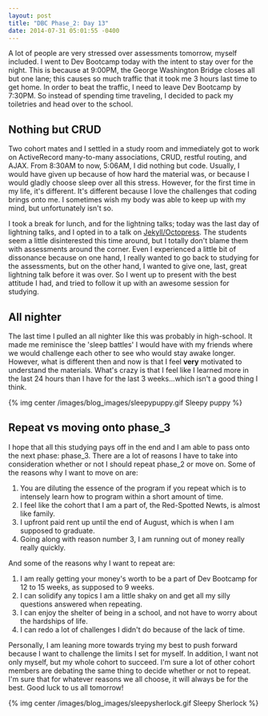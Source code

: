 ```yaml
---
layout: post
title: "DBC Phase_2: Day 13"
date: 2014-07-31 05:01:55 -0400
---
```


A lot of people are very stressed over assessments tomorrow, myself included. I went to Dev Bootcamp today with the intent to stay over for the night. This is because at 9:00PM, the George Washington Bridge closes all but one lane; this causes so much traffic that it took me 3 hours last time to get home. In order to beat the traffic, I need to leave Dev Bootcamp by 7:30PM. So instead of spending time traveling, I decided to pack my toiletries and head over to the school.

<!--more-->

## Nothing but CRUD

Two cohort mates and I settled in a study room and immediately got to work on ActiveRecord many-to-many associations, CRUD, restful routing, and AJAX. From 8:30AM to now, 5:06AM, I did nothing but code. Usually, I would have given up because of how hard the material was, or because I would gladly choose sleep over all this stress. However, for the first time in my life, it's different. It's different because I love the challenges that coding brings onto me. I sometimes wish my body was able to keep up with my mind, but unfortunately isn't so.

I took a break for lunch, and for the lightning talks; today was the last day of lightning talks, and I opted in to a talk on [Jekyll/Octopress](http://juliusjung.info/blog/2014/07/29/jekyll-slash-octopress-the-hackers-way-to-blog/). The students seem a little disinterested this time around, but I totally don't blame them with assessments around the corner. Even I experienced a little bit of dissonance because on one hand, I really wanted to go back to studying for the assessments, but on the other hand, I wanted to give one, last, great lightning talk before it was over. So I went up to present with the best attitude I had, and tried to follow it up with an awesome session for studying.

## All nighter

The last time I pulled an all nighter like this was probably in high-school. It made me reminisce the 'sleep battles' I would have with my friends where we would challenge each other to see who would stay awake longer. However, what is different then and now is that I feel **very** motivated to understand the materials. What's crazy is that I feel like I learned more in the last 24 hours than I have for the last 3 weeks...which isn't a good thing I think.

{% img center /images/blog_images/sleepypuppy.gif Sleepy puppy %}

## Repeat vs moving onto phase_3

I hope that all this studying pays off in the end and I am able to pass onto the next phase: phase_3. There are a lot of reasons I have to take into consideration whether or not I should repeat phase_2 or move on. Some of the reasons why I want to move on are:

  1. You are diluting the essence of the program if you repeat which is to intensely learn how to program within a short amount of time.
  2. I feel like the cohort that I am a part of, the Red-Spotted Newts, is almost like family.
  3. I upfront paid rent up until the end of August, which is when I am supposed to graduate.
  4. Going along with reason number 3, I am running out of money really really quickly.

And some of the reasons why I want to repeat are:

  1. I am really getting your money's worth to be a part of Dev Bootcamp for 12 to 15 weeks, as supposed to 9 weeks.
  2. I can solidify any topics I am a little shaky on and get all my silly questions answered when repeating.
  3. I can enjoy the shelter of being in a school, and not have to worry about the hardships of life.
  4. I can redo a lot of challenges I didn't do because of the lack of time.

Personally, I am leaning more towards trying my best to push forward because I want to challenge the limits I set for myself. In addition, I want not only myself, but my whole cohort to succeed. I'm sure a lot of other cohort members are debating the same thing to decide whether or not to repeat. I'm sure that for whatever reasons we all choose, it will always be for the best. Good luck to us all tomorrow!

{% img center /images/blog_images/sleepysherlock.gif Sleepy Sherlock %}